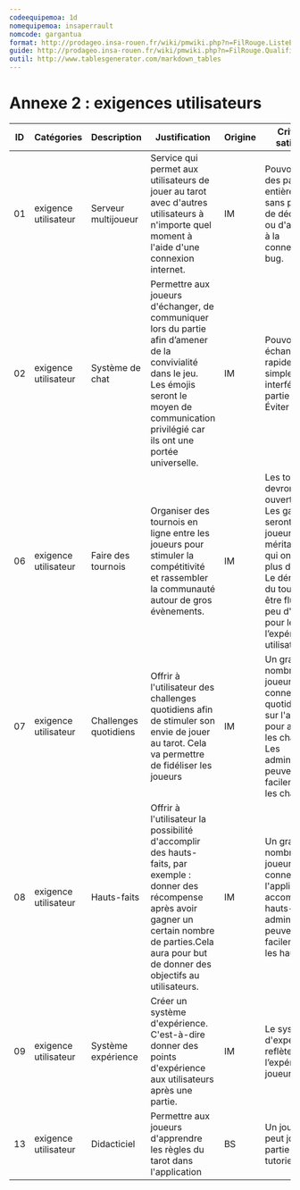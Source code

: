 ```yaml
---
codeequipemoa: 1d
nomequipemoa: insaperrault
nomcode: gargantua
format: http://prodageo.insa-rouen.fr/wiki/pmwiki.php?n=FilRouge.ListeExigencesQualifiees 
guide: http://prodageo.insa-rouen.fr/wiki/pmwiki.php?n=FilRouge.QualifierExigence
outil: http://www.tablesgenerator.com/markdown_tables
---
```

# Annexe 2 : exigences utilisateurs

| ID 	| Catégories 	| Description 	| Justification 	| Origine 	| Critères de satisfaction 	| Contentement MOA 	| Mécontentement MOA 	| Exigences Dépendantes 	| Exigences conflictuelles 	|
|----	|------------	|-------------	|---------------	|---------	|--------------------------	|------------------	|--------------------	|-----------------------	|--------------------------	|
| 01  | exigence utilisateur   | Serveur multijoueur                    | Service qui permet aux utilisateurs de jouer au tarot avec d'autres utilisateurs à n'importe quel moment à l'aide d'une connexion internet.                                                                                                         | IM      | Pouvoir jouer des parties entières de tarot sans problème de déconnexion ou  d'attente liée à la connexion.Aucun bug.                                                                                                                        | 5                | 5                  |                        |                          |
| 02  | exigence utilisateur   | Système de chat                        | Permettre aux joueurs d'échanger, de communiquer lors  du partie afin d’amener de la convivialité dans le jeu. Les émojis seront le moyen de communication privilégié car  ils ont une portée universelle.                                         | IM      | Pouvoir échanger rapidement et simplement sans interférer la partie de tarot. Éviter les spams.                                                                                                                                              | 3                | 1                  |                        |                          |
| 06  | exigence  utilisateur  | Faire des tournois                     | Organiser des tournois en ligne entre les joueurs pour stimuler  la compétitivité et rassembler la communauté autour de gros  évènements.                                                                                                           | IM      | Les tournois devront être ouvert à tous. Les gagnants seront les joueurs les plus méritant, ceux qui ont gagner le plus de parties. Le déroulement du tournoi devra être fluide avec peu d'attente pour le bien de l’expérience utilisateur. | 4                | 5                  |                        |                          |
| 07  | exigence utilisateur   | Challenges quotidiens                 | Offrir à l'utilisateur des challenges quotidiens afin de stimuler son envie de jouer au tarot. Cela va permettre de fidéliser les joueurs                                                                                                          | IM      | Un grand nombre de joueurs se connecte quotidiennement sur  l'application pour accomplir les challenges. Les administrateurs peuvent facilement gérer les challenges.                                                                       | 3                | 1                  |                        |                          |
| 08  | exigence utilisateur   | Hauts-faits                            | Offrir à l'utilisateur la possibilité d'accomplir des hauts-faits, par exemple : donner des récompense après avoir gagner un certain nombre  de parties.Cela aura pour but de donner des objectifs au utilisateurs.                                 | IM      | Un grand nombre de joueurs se connecte  sur l'application pour accomplir les hauts-faits. Les administrateurs peuvent facilement gérer les hauts-faits.                                                                                     | 3                | 1                  |                        |                          |
| 09  | exigence utilisateur   | Système expérience                   | Créer un système d'expérience. C'est-à-dire donner des points d'expérience aux utilisateurs après une partie.                                                                                                                                       | IM      | Le système d'expérience reflète l’expérience du joueur.                                                                                                                                                                                      | 1                | 2                  |                        |                          |
| 13 | exigence utilisateur | Didacticiel | Permettre aux joueurs d'apprendre les règles du tarot dans l'application | BS | Un joueur novice peut jouer une partie après le tutoriel | 3 | 2 | |
